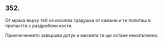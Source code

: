 ## 352.

От мрака върху теб се изсипва градушка от камъни и ти политаш в
пропастта с раздробени кости.

Приключението завършва дотук и мисията ти ще остане неизпълнена.

